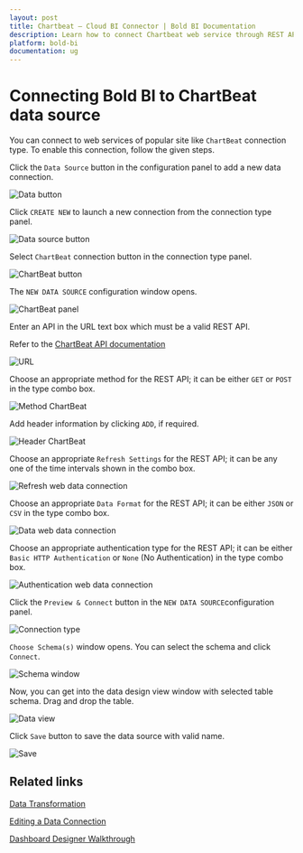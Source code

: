 ```yaml
---
layout: post
title: Chartbeat – Cloud BI Connector | Bold BI Documentation
description: Learn how to connect Chartbeat web service through REST API endpoint with Bold BI Cloud and create data source.
platform: bold-bi
documentation: ug
---
```


# Connecting Bold BI to ChartBeat data source

  You can connect to web services of popular site like `ChartBeat` connection type. To enable this connection, follow the given steps.
  
  Click the `Data Source` button in the configuration panel to add a new data connection.
   
   ![Data button](/static/assets/cloud/working-with-datasource/data-connectors/images/chartbeat/databutton.png)
   
   Click `CREATE NEW` to launch a new connection from the connection type panel. 
   
   ![Data source button](/static/assets/cloud/working-with-datasource/data-connectors/images/chartbeat/datasourcebutton.png)
  
  Select `ChartBeat` connection button in the connection type panel.

  ![ChartBeat button](/static/assets/cloud/working-with-datasource/data-connectors/images/chartbeat/chartbeat_button.png)

  The `NEW DATA SOURCE` configuration window opens.

  ![ChartBeat panel](/static/assets/cloud/working-with-datasource/data-connectors/images/chartbeat/chartbeat_panel.png)

  Enter an API in the URL text box which must be a valid REST API.

  Refer to the [ChartBeat API documentation](http://support.chartbeat.com/docs/api.html)

  ![URL](/static/assets/cloud/working-with-datasource/data-connectors/images/chartbeat/URL_chartbeat.png)

  Choose an appropriate method for the REST API; it can be either `GET` or `POST` in the type combo box.

  ![Method ChartBeat](/static/assets/cloud/working-with-datasource/data-connectors/images/chartbeat/Method_chartbeat.png)

  Add header information by clicking `ADD`, if required.

  ![Header ChartBeat](/static/assets/cloud/working-with-datasource/data-connectors/images/chartbeat/Header_chartbeat.png)
  
  Choose an appropriate `Refresh Settings` for the REST API; it can be any one of the time intervals shown in the combo box.

  ![Refresh web data connection](/static/assets/cloud/working-with-datasource/data-connectors/images/chartbeat/Refresh_webdataconnection.png)

  Choose an appropriate `Data Format` for the REST API; it can be either `JSON` or `CSV` in the type combo box.

  ![Data web data connection](/static/assets/cloud/working-with-datasource/data-connectors/images/chartbeat/Data_webdataconnection.png)

  Choose an appropriate authentication type for the REST API; it can be either `Basic HTTP Authentication` or `None` (No Authentication) in the type combo box.

  ![Authentication web data connection](/static/assets/cloud/working-with-datasource/data-connectors/images/chartbeat/Authentication_webdataconnection.png)
  
  Click the `Preview & Connect` button in the `NEW DATA SOURCE`configuration panel. 
  
  ![Connection type](/static/assets/cloud/working-with-datasource/data-connectors/images/chartbeat/chartbeat_connectiontype.png)

  `Choose Schema(s)` window opens. You can select the schema and click `Connect`.
  
  ![Schema window](/static/assets/cloud/working-with-datasource/data-connectors/images/chartbeat/schemawindow.png)
  
  Now, you can get into the data design view window with selected table schema. Drag and drop the table.
  
  ![Data view](/static/assets/cloud/working-with-datasource/data-connectors/images/chartbeat/dataview.png)

  Click `Save` button to save the data source with valid name.

   ![Save](/static/assets/cloud/working-with-datasource/data-connectors/images/chartbeat/save.png)

## Related links
[Data Transformation](/cloud-bi/working-with-data-source/transforming-data/joining-table/)

[Editing a Data Connection](/cloud-bi/working-with-data-source/editing-a-data-connection/)   

[Dashboard Designer Walkthrough](/cloud-bi/getting-started/bold-bi-walk-through/)

  







  
































